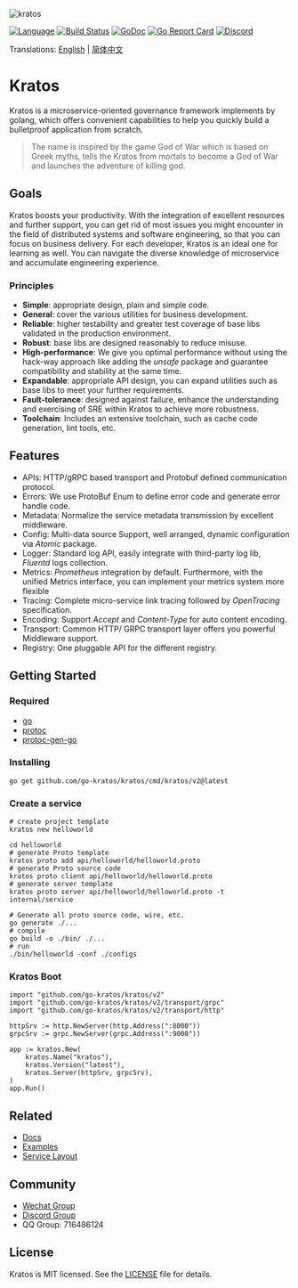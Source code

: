 ![kratos](docs/images/kratos.png) 

[![Language](https://img.shields.io/badge/Language-Go-blue.svg)](https://golang.org/)
[![Build Status](https://github.com/go-kratos/kratos/workflows/Go/badge.svg)](https://github.com/go-kratos/kratos/actions)
[![GoDoc](https://pkg.go.dev/badge/github.com/go-kratos/kratos/v2)](https://pkg.go.dev/github.com/go-kratos/kratos/v2)
[![Go Report Card](https://goreportcard.com/badge/github.com/go-kratos/kratos/v2)](https://goreportcard.com/report/github.com/go-kratos/kratos/v2)
[![Discord](https://img.shields.io/discord/766619759214854164?label=chat&logo=discord)](https://discord.gg/BWzJsUJ)

Translations: [English](README.md) | [简体中文](README_zh.md)

# Kratos
Kratos is a microservice-oriented governance framework implements by golang, which offers convenient capabilities to help you quickly build a bulletproof application from scratch.


>The name is inspired by the game God of War which is based on Greek myths, tells the Kratos from mortals to become a God of War and launches the adventure of killing god.


## Goals

Kratos boosts your productivity. With the integration of excellent resources and further support, you can get rid of most issues you might encounter in the field of distributed systems and software engineering, so that you can focus on business delivery. For each developer, Kratos is an ideal one for learning as well. You can navigate the diverse knowledge of microservice and accumulate engineering experience.

### Principles

* **Simple**: appropriate design, plain and simple code.
* **General**: cover the various utilities for business development.
* **Reliable**: higher testability and greater test coverage of base libs validated in the production environment.
* **Robust**: base libs are designed reasonably to reduce misuse.
* **High-performance**: We give you optimal performance without using the hack-way approach like adding the *unsafe* package and guarantee compatibility and stability at the same time.
* **Expandable**: appropriate API design, you can expand utilities such as base libs to meet your further requirements.
* **Fault-tolerance**: designed against failure, enhance the understanding and exercising of SRE within Kratos to achieve more robustness.
* **Toolchain**: Includes an extensive toolchain, such as cache code generation, lint tools, etc.

## Features
* APIs: HTTP/gRPC based transport and Protobuf defined communication protocol.
* Errors: We use ProtoBuf Enum to define error code and generate error handle code.
* Metadata: Normalize the service metadata transmission by excellent middleware.
* Config:  Multi-data source Support, well arranged, dynamic configuration via *Atomic* package.
* Logger: Standard log API, easily integrate with third-party log lib, *Fluentd* logs collection.
* Metrics: *Prometheus* integration by default. Furthermore, with the unified Metrics interface, you can implement your metrics system more flexible
* Tracing: Complete micro-service link tracing followed by *OpenTracing* specification.
* Encoding: Support *Accept* and *Content-Type* for auto content encoding.
* Transport: Common HTTP/ GRPC transport layer offers you powerful Middleware support.
 * Registry: One pluggable API for the different registry.

## Getting Started
### Required
- [go](https://golang.org/dl/)
- [protoc](https://github.com/protocolbuffers/protobuf)
- [protoc-gen-go](https://github.com/protocolbuffers/protobuf-go)

### Installing
```
go get github.com/go-kratos/kratos/cmd/kratos/v2@latest
```
### Create a service
```
# create project template
kratos new helloworld

cd helloworld
# generate Proto template
kratos proto add api/helloworld/helloworld.proto
# generate Proto source code
kratos proto client api/helloworld/helloworld.proto
# generate server template
kratos proto server api/helloworld/helloworld.proto -t internal/service

# Generate all proto source code, wire, etc.
go generate ./...
# compile
go build -o ./bin/ ./...
# run
./bin/helloworld -conf ./configs
```

### Kratos Boot
```
import "github.com/go-kratos/kratos/v2"
import "github.com/go-kratos/kratos/v2/transport/grpc"
import "github.com/go-kratos/kratos/v2/transport/http"

httpSrv := http.NewServer(http.Address(":8000"))
grpcSrv := grpc.NewServer(grpc.Address(":9000"))

app := kratos.New(
    kratos.Name("kratos"),
    kratos.Version("latest"),
    kratos.Server(httpSrv, grpcSrv),
)
app.Run()
```

## Related

* [Docs](https://go-kratos.dev/)
* [Examples](https://github.com/go-kratos/examples)
* [Service Layout](https://github.com/go-kratos/kratos-layout)

## Community
* [Wechat Group](https://github.com/go-kratos/kratos/issues/682)
* [Discord Group](https://discord.gg/BWzJsUJ)
* QQ Group: 716486124

## License
Kratos is MIT licensed. See the [LICENSE](./LICENSE) file for details.
